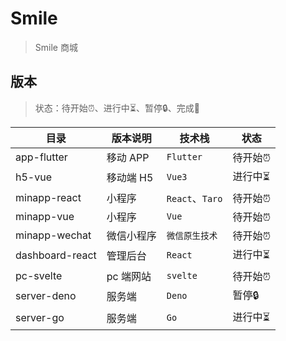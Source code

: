 # Smile

> Smile 商城

## 版本

> 状态：待开始:alarm_clock:、进行中:hourglass_flowing_sand:、暂停:lock:、完成:tada:

| 目录            | 版本说明   | 技术栈          | 状态                           |
| --------------- | ---------- | --------------- | ------------------------------ |
| app-flutter     | 移动 APP   | `Flutter`       | 待开始:alarm_clock:            |
| h5-vue          | 移动端 H5  | `Vue3`          | 进行中:hourglass_flowing_sand: |
| minapp-react    | 小程序     | `React`、`Taro` | 待开始:alarm_clock:            |
| minapp-vue      | 小程序     | `Vue`           | 待开始:alarm_clock:            |
| minapp-wechat   | 微信小程序 | `微信原生技术`  | 待开始:alarm_clock:            |
| dashboard-react | 管理后台   | `React`         | 进行中:hourglass_flowing_sand: |
| pc-svelte       | pc 端网站  | `svelte`        | 待开始:alarm_clock:            |
| server-deno     | 服务端     | `Deno`          | 暂停:lock:                     |
| server-go       | 服务端     | `Go`            | 进行中:hourglass_flowing_sand: |
